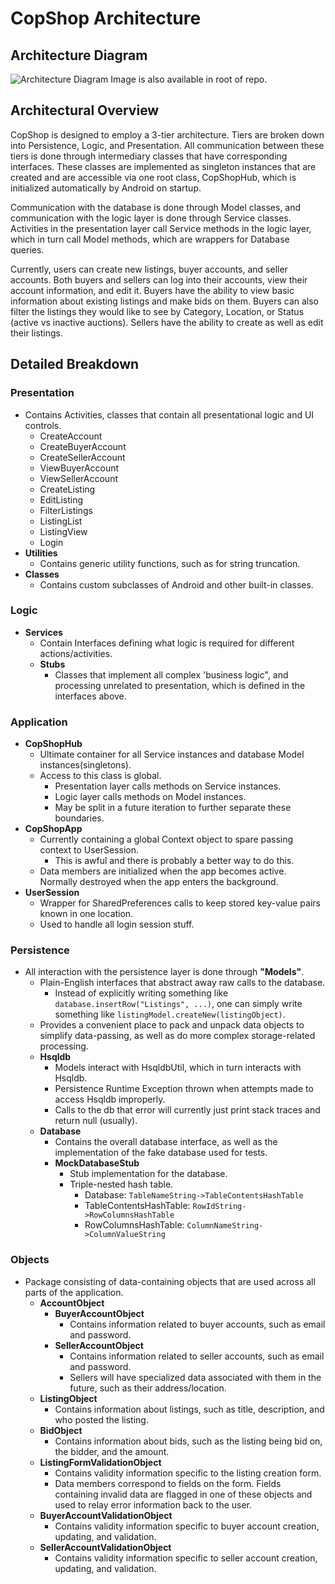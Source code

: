 # CopShop Architecture
## Architecture Diagram
![Architecture Diagram](https://i.imgur.com/ssypXFQ.png)
Image is also available in root of repo.

## Architectural Overview
CopShop is designed to employ a 3-tier architecture. Tiers are broken down into Persistence, Logic, and Presentation. All communication between these tiers is done through intermediary classes that have corresponding interfaces. These classes are implemented as singleton instances that are created and are accessible via one root class, CopShopHub, which is initialized automatically by Android on startup.   

Communication with the database is done through Model classes, and communication with the logic layer is done through Service classes. Activities in the presentation layer call Service methods in the logic layer, which in turn call Model methods, which are wrappers for Database queries.  

Currently, users can create new listings, buyer accounts, and seller accounts. Both buyers and sellers can log into their accounts, view their account information, and edit it. Buyers have the ability to view basic information about existing listings and make bids on them. Buyers can also filter the listings they would like to see by Category, Location, or Status (active vs inactive auctions). Sellers have the ability to create as well as edit their listings.  

## Detailed Breakdown
### Presentation
- Contains Activities, classes that contain all presentational logic and UI controls.
	- CreateAccount
 	- CreateBuyerAccount
 	- CreateSellerAccount
 	- ViewBuyerAccount
 	- ViewSellerAccount
	- CreateListing
	- EditListing
	- FilterListings
	- ListingList
	- ListingView
	- Login
- **Utilities**
	-  Contains generic utility functions, such as for string truncation.
- **Classes**
	- Contains custom subclasses of Android and other built-in classes.
	
### Logic
- **Services**
	- Contain Interfaces defining what logic is required for different actions/activities.
	- **Stubs**
		- Classes that implement all complex 'business logic", and processing unrelated to presentation, which is defined in the interfaces above. 

### Application
- **CopShopHub**
	- Ultimate container for all Service instances and database Model instances(singletons). 
	- Access to this class is global.
		- Presentation layer calls methods on Service instances.
		- Logic layer calls methods on Model instances. 
		- May be split in a future iteration to further separate these boundaries.
- **CopShopApp**
    - Currently containing a global Context object to spare passing context to UserSession.
        - This is awful and there is probably a better way to do this.
    - Data members are initialized when the app becomes active. Normally destroyed when the app enters the background.
- **UserSession**
    - Wrapper for SharedPreferences calls to keep stored key-value pairs known in one location.
    - Used to handle all login session stuff.

### Persistence
- All interaction with the persistence layer is done through **"Models"**.
	- Plain-English interfaces that abstract away raw calls to the database. 
		- Instead of explicitly writing something like `database.insertRow("Listings", ...)`, one can simply write something like `listingModel.createNew(listingObject)`.
	- Provides a convenient place to pack and unpack data objects to simplify data-passing, as well as do more complex storage-related processing.
	- **Hsqldb**
	    - Models interact with HsqldbUtil, which in turn interacts with Hsqldb.
	    - Persistence Runtime Exception thrown when attempts made to access Hsqldb improperly.
	    - Calls to the db that error will currently just print stack traces and return null (usually). 
    - **Database**
		- Contains the overall database interface, as well as the implementation of the fake database used for tests.
		- **MockDatabaseStub** 
			- Stub implementation for the database.
			- Triple-nested hash table.
				- Database: `TableNameString->TableContentsHashTable`
				- TableContentsHashTable: `RowIdString->RowColumnsHashTable`
				- RowColumnsHashTable: `ColumnNameString->ColumnValueString`

### Objects
- Package consisting of data-containing objects that are used across all parts of the application.
	- **AccountObject**
		- **BuyerAccountObject**
			- Contains information related to buyer accounts, such as email and password.
		- **SellerAccountObject**
			- Contains information related to seller accounts, such as email and password.
			- Sellers will have specialized data associated with them in the future, such as their address/location.
	- **ListingObject**
		- Contains information about listings, such as title, description, and who posted the listing.
	- **BidObject**
	    - Contains information about bids, such as the listing being bid on, the bidder, and the amount.
	- **ListingFormValidationObject**
		- Contains validity information specific to the listing creation form.
		- Data members correspond to fields on the form. Fields containing invalid data are flagged in one of these objects and used to relay error information back to the user.
	- **BuyerAccountValidationObject**
	    - Contains validity information specific to buyer account creation, updating, and validation. 
	- **SellerAccountValidationObject**
	    - Contains validity information specific to seller account creation, updating, and validation. 